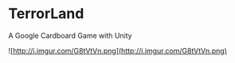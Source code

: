 # TerrorLand
A Google Cardboard Game with Unity

![http://i.imgur.com/G8tVtVn.png](http://i.imgur.com/G8tVtVn.png)
